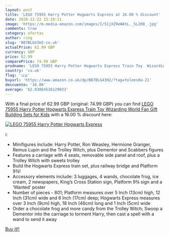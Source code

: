 ```yaml
---
layout: post
title: 'LEGO 75955 Harry Potter Hogwarts Express at 16.00 % discount'
date: 2020-12-22 15:10:11
image: 'https://m.media-amazon.com/images/I/51jXZ9eWAtL._SL200_.jpg'
comments: true
category: ofertas
author: ring
slug: 'B07BLG43H2-co.uk'
actualPrice: 62.99 GBP
currency: GBP
price: 62.99
comparePrice: 74.99 GBP
prodname: 'LEGO 75955 Harry Potter Hogwarts Express Train Toy  Wizarding World Fan Gift  Building Sets for Kids'
country: 'co.uk'
flag: '🇬🇧'
buyurl: 'https://www.amazon.co.uk/dp/B07BLG43H2/?tag=tolees0a-21'
descuento: '16.00'
average: '62.83064516129033'
---
```


With a final price of 62.99 GBP (original: 74.99 GBP) you can find [LEGO 75955 Harry Potter Hogwarts Express Train Toy  Wizarding World Fan Gift  Building Sets for Kids](https://www.amazon.co.uk/dp/B07BLG43H2/?tag=tolees0a-21) with a  16.00 % discount here:

[![LEGO 75955 Harry Potter Hogwarts Express](https://m.media-amazon.com/images/I/51jXZ9eWAtL._SL200_.jpg)](https://www.amazon.co.uk/dp/B07BLG43H2/?tag=tolees0a-21)

ℹ️:

- Minifigures include: Harry Potter, Ron Weasley, Hermione Granger, Remus Lupin and the Trolley Witch, plus Dementor and Scabbers figures
- Features a carriage with 4 seats, removable side panel and roof, plus a Trolley Witch with sweets trolley
- Build the Hogwarts Express train set, plus railway bridge and Platform 9¾!
- Accessory elements include: 3 luggages, 4 wands, chocolate frog, ice cream, 2 newspapers, King’s Cross Station sign, Platform 9¾ sign and a ‘Wanted’ poster
- Number of pieces - 801; Platform measures over 5 Inch (13cm) high, 12 Inch (31cm) wide and 6 Inch (17cm) deep; Hogwarts Express measures over 3 Inch (9cm) high, 18 Inch (46cm) long and 1 Inch (5cm) wide
- Order a chocolate frog and more candy from the Trolley Witch; Swoop a Dementor into the carriage to torment Harry, then cast a spell with a wand to send it away

[Buy it!!](https://www.amazon.co.uk/dp/B07BLG43H2/?tag=tolees0a-21)

